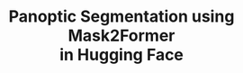<div align="center">
    <h1>Panoptic Segmentation using Mask2Former <br/> in Hugging Face </h1>
</div>

